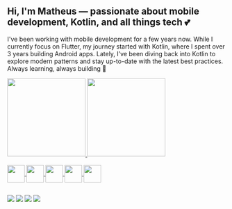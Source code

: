 ## Hi, I'm Matheus — passionate about mobile development, Kotlin, and all things tech 💕
I've been working with mobile development for a few years now. While I currently focus on Flutter, my journey started with Kotlin, where I spent over 3 years building Android apps.
Lately, I’ve been diving back into Kotlin to explore modern patterns and stay up-to-date with the latest best practices. Always learning, always building 🚀

<div>
  <a href="https://github.com/MatheusAngelicio">
  <img height="180em" src="https://github-readme-stats.vercel.app/api?username=MatheusAngelicio&show_icons=true&theme=dracula&include_all_commits=true&count_private=true"/>
  <img height="180em" src="https://github-readme-stats.vercel.app/api/top-langs/?username=MatheusAngelicio&layout=compact&langs_count=7&theme=dracula"/>
</div>
<div style="display: inline_block"><br>
  <img align="center" height="40" width="40" src="https://cdn.jsdelivr.net/gh/devicons/devicon/icons/androidstudio/androidstudio-original.svg">
   <img align="center" height="40" width="40" src="https://cdn.jsdelivr.net/gh/devicons/devicon/icons/kotlin/kotlin-original.svg">
   <img align="center" height="40" width="40" src="https://cdn.jsdelivr.net/gh/devicons/devicon/icons/android/android-original.svg">
   <img align="center" height="40" width="40" src="https://cdn.jsdelivr.net/gh/devicons/devicon/icons/java/java-original.svg">
   <img align="center" height="40" width="40" src="https://cdn.jsdelivr.net/gh/devicons/devicon/icons/sourcetree/sourcetree-original.svg">

</div>
  
  ##
 
<div> 
  <a href="https://instagram.com/meiotheus" target="_blank"><img src="https://img.shields.io/badge/-Instagram-%23E4405F?style=for-the-badge&logo=instagram&logoColor=white" target="_blank"></a>
 	<a href="https://www.twitch.tv/mathhews69" target="_blank"><img src="https://img.shields.io/badge/Twitch-9146FF?style=for-the-badge&logo=twitch&logoColor=white" target="_blank"></a>
  <a href = "mailto:matheus.angelicio00@gmail.com"><img src="https://img.shields.io/badge/-Gmail-%23333?style=for-the-badge&logo=gmail&logoColor=white" target="_blank"></a>
  <a href="https://www.linkedin.com/in/matheus-angelicio-7b4a43359/" target="_blank"><img src="https://img.shields.io/badge/-LinkedIn-%230077B5?style=for-the-badge&logo=linkedin&logoColor=white" target="_blank"></a> 
   
</div>
